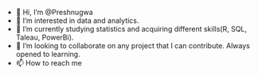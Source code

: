 - 👋 Hi, I’m @Preshnugwa
- 👀 I’m interested in data and analytics. 
- 🌱 I’m currently studying statistics and acquiring different skills(R, SQL, Taleau, PowerBi).
- 💞️ I’m looking to collaborate on any project that I can contribute. Always opened to learning.
- 📫 How to reach me 

<!---
Preshnugwa/Preshnugwa is a ✨ special ✨ repository because its `README.md` (this file) appears on your GitHub profile.
You can click the Preview link to take a look at your changes.
--->
